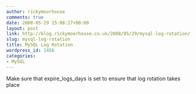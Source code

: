 ```yaml
---
author: rickymoorhouse
comments: true
date: 2008-05-29 15:08:27+00:00
layout: post
link: http://blog.rickymoorhouse.co.uk/2008/05/29/mysql-log-rotation/
slug: mysql-log-rotation
title: MySQL Log Rotation
wordpress_id: 1456
categories:
- MySQL
---
```


Make sure that expire_logs_days is set to ensure that log rotation takes place
